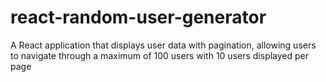 # react-random-user-generator
A React application that displays user data with pagination, allowing users to navigate through a maximum of 100 users with 10 users displayed per page
